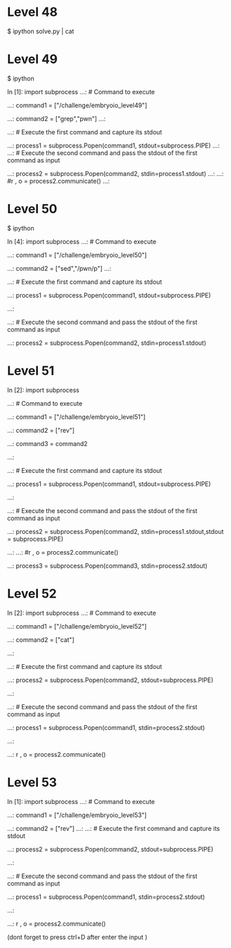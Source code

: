 # Level 48



$ ipython solve.py | cat



# Level 49



$ ipython



In [1]: import subprocess
   ...: # Command to execute
   
   ...: command1 = ["/challenge/embryoio_level49"]
   
   ...: command2 = ["grep","pwn"]
   ...: 
   
   ...: # Execute the first command and capture its stdout
   
   ...: process1 = subprocess.Popen(command1, stdout=subprocess.PIPE)
   ...: 
   ...: # Execute the second command and pass the stdout of the first command as input
   
   ...: process2 = subprocess.Popen(command2, stdin=process1.stdout)
   ...: 
   ...: #r , o = process2.communicate()
   ...:


 
# Level 50



$ ipython



In [4]: import subprocess
   ...: # Command to execute
   
   ...: command1 = ["/challenge/embryoio_level50"]
   
   ...: command2 = ["sed","/pwn/p"]
   ...: 
   
   ...: # Execute the first command and capture its stdout
   
   
   ...: process1 = subprocess.Popen(command1, stdout=subprocess.PIPE)
   
   ...: 
   
   ...: # Execute the second command and pass the stdout of the first command as input
   
   ...: process2 = subprocess.Popen(command2, stdin=process1.stdout)



# Level 51



In [2]: import subprocess
   
   ...: # Command to execute
   
   ...: command1 = ["/challenge/embryoio_level51"]
   
   ...: command2 = ["rev"]
   
   ...: command3 = command2
   
   ...: 
   
   ...: # Execute the first command and capture its stdout
   
   ...: process1 = subprocess.Popen(command1, stdout=subprocess.PIPE)
   
   ...: 
   
   ...: # Execute the second command and pass the stdout of the first command as input
   
   ...: process2 = subprocess.Popen(command2, stdin=process1.stdout,stdout = subprocess.PIPE)
   
   ...: 
   ...: #r , o = process2.communicate()
   
   ...: process3 = subprocess.Popen(command3, stdin=process2.stdout)



# Level 52



In [2]: import subprocess
   ...: # Command to execute
   
   ...: command1 = ["/challenge/embryoio_level52"]
   
   ...: command2 = ["cat"]
   
   ...: 
   
   ...: # Execute the first command and capture its stdout
   
   ...: process2 = subprocess.Popen(command2, stdout=subprocess.PIPE)
   
   ...: 
   
   ...: # Execute the second command and pass the stdout of the first command as input
   
   ...: process1 = subprocess.Popen(command1, stdin=process2.stdout)
   
   ...: 
   
   ...: r , o = process2.communicate()






# Level 53



In [1]: import subprocess
   ...: # Command to execute

   ...: command1 = ["/challenge/embryoio_level53"]
   
   ...: command2 = ["rev"]
   ...: 
   ...: # Execute the first command and capture its stdout
   
   ...: process2 = subprocess.Popen(command2, stdout=subprocess.PIPE)
   
   ...: 
   
   ...: # Execute the second command and pass the stdout of the first command as input
   
   ...: process1 = subprocess.Popen(command1, stdin=process2.stdout)
   
   ...: 
   
   ...: r , o = process2.communicate()
   
   (dont forget to press ctrl+D after enter the input )

